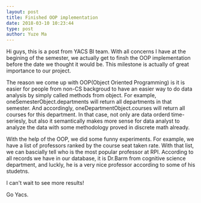 ```yaml
---
layout: post
title: Finished OOP implementation
date: 2018-03-10 10:23:44 
type: post
author: Yuze Ma
---
```


Hi guys, this is a post from YACS BI team. With all concerns I have at the begining of the semester, we actually get to finsh the OOP implementation before the date we thought it would be. This milestone is actually of great importance to our project.

The reason we come up with OOP(Object Oriented Programming) is it is easier for people from non-CS backgroud to have an easier way to do data analysis by simply called methods from object. For example, oneSemesterObject.departments will return all departments in that semester. And accordingly, oneDepartmentObject.courses will return all courses for this department. In that case, not only are data orderd time-seriesly, but also it semantically makes more sense for data analyst to analyze the data with some methodology proved in discrete math already.


With the help of the OOP, we did some funny experiments. For example, we have a list of professors ranked by the course seat taken rate. With that list, we can bascially tell who is the most popular professor at RPI. According to all records we have in our database, it is Dr.Barm from cognitive science department, and luckly, he is a very nice professor according to some of his studetns.

I can't wait to see more results!

Go Yacs.


